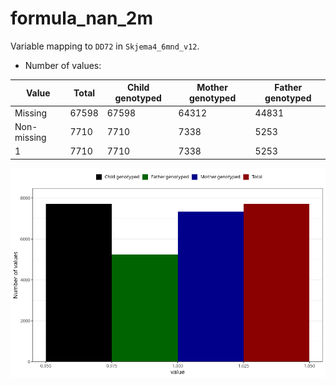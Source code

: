 # formula_nan_2m
Variable mapping to `DD72` in `Skjema4_6mnd_v12`.
- Number of values:

| Value | Total | Child genotyped | Mother genotyped | Father genotyped |
| ----- | ----- | --------------- | ---------------- | ---------------- |
| Missing | 67598 | 67598 | 64312 | 44831 |
| Non-missing | 7710 | 7710 | 7338 | 5253 |
| 1 | 7710 | 7710 | 7338 | 5253 |



![](formula_nan_2m_n.png)



